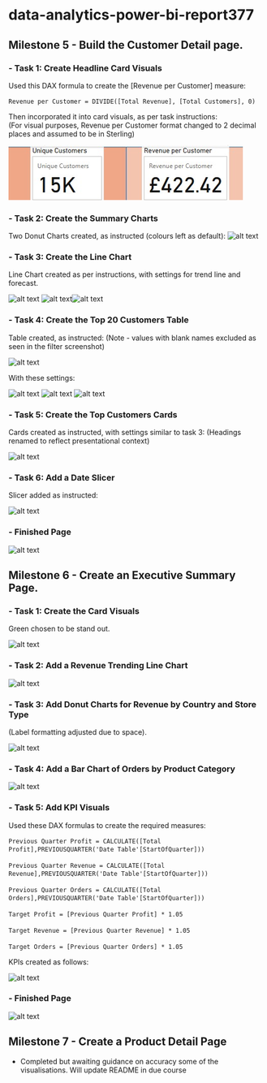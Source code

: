 # data-analytics-power-bi-report377
## Milestone 5 - Build the Customer Detail page.
### - Task 1: Create Headline Card Visuals
Used this DAX formula to create the [Revenue per Customer] measure:

    Revenue per Customer = DIVIDE([Total Revenue], [Total Customers], 0)

Then incorporated it into card visuals, as per task instructions:  
(For visual purposes, Revenue per Customer format changed to 2 decimal places and assumed to be in Sterling)

![alt text](images/M5T1.jpg)

### - Task 2: Create the Summary Charts
Two Donut Charts created, as instructed (colours left as default):
![alt text](M5T2.jpg)

### - Task 3: Create the Line Chart
Line Chart created as per instructions, with settings for trend line and forecast.

![alt text](M5T3a.jpg)
![alt text](M5T3b.jpg)![alt text](M5T3c.jpg)

### - Task 4: Create the Top 20 Customers Table
Table created, as instructed:
(Note - values with blank names excluded as seen in the filter screenshot)

![alt text](M5T4a.jpg)

With these settings:

![alt text](M5T4b.jpg) ![alt text](M5T4c.jpg) ![alt text](M5T4d.jpg)

### - Task 5: Create the Top Customers Cards
Cards created as instructed, with settings similar to task 3:
(Headings renamed to reflect presentational context)

![alt text](M5T5.jpg)

### - Task 6: Add a Date Slicer
Slicer added as instructed:

![alt text](M5T6.jpg)

### - Finished Page

![alt text](Finish.jpg)


## Milestone 6 - Create an Executive Summary Page.
### - Task 1: Create the Card Visuals
Green chosen to be stand out.

![alt text](M6T1a.jpg)

### - Task 2: Add a Revenue Trending Line Chart

![alt text](M6T2.jpg)

### - Task 3: Add Donut Charts for Revenue by Country and Store Type
(Label formatting adjusted due to space).

![alt text](M6T3-1.jpg)

### - Task 4: Add a Bar Chart of Orders by Product Category

![alt text](M6T4.jpg)

### - Task 5: Add KPI Visuals
Used these DAX formulas to create the required measures:

    Previous Quarter Profit = CALCULATE([Total Profit],PREVIOUSQUARTER('Date Table'[StartOfQuarter]))

    Previous Quarter Revenue = CALCULATE([Total Revenue],PREVIOUSQUARTER('Date Table'[StartOfQuarter]))

    Previous Quarter Orders = CALCULATE([Total Orders],PREVIOUSQUARTER('Date Table'[StartOfQuarter]))

    Target Profit = [Previous Quarter Profit] * 1.05

    Target Revenue = [Previous Quarter Revenue] * 1.05

    Target Orders = [Previous Quarter Orders] * 1.05

KPIs created as follows:

![alt text](M6T5.jpg)

### - Finished Page

![alt text](<M6 Finish.jpg>)

## Milestone 7 - Create a Product Detail Page
 - Completed but awaiting guidance on accuracy some of the visualisations. Will update README in due course
